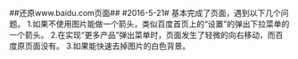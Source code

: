 ##还原www.baidu.com页面##
#2016-5-21#
基本完成了页面，遇到以下几个问题。
1.如果不使用图片能做一个箭头，类似百度首页上的“设置”的弹出下拉菜单的一个箭头。
2.在实现“更多产品”弹出菜单时，页面发生了轻微的向右移动，而百度原页面没有。
3.如果能快速去掉图片的白色背景。